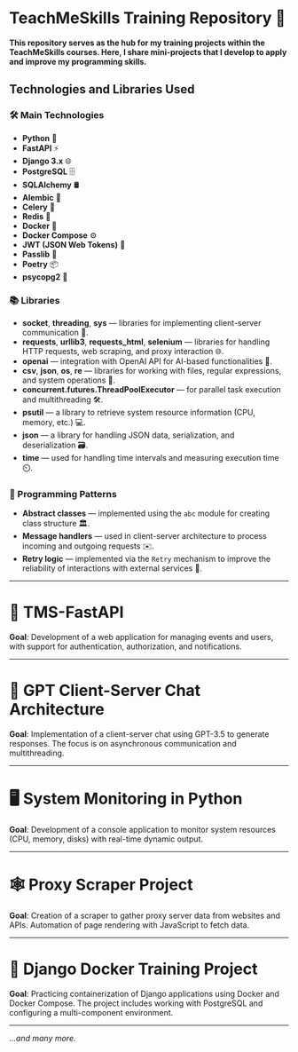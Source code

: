 # TeachMeSkills Training Repository 🌟

**This repository serves as the hub for my training projects within the TeachMeSkills courses. Here, I share mini-projects that I develop to apply and improve my programming skills.**

## Technologies and Libraries Used

### 🛠️ Main Technologies

- **Python** 🐍
- **FastAPI** ⚡
- **Django 3.x** 🌐
- **PostgreSQL** 🗄️
- **SQLAlchemy** 🛢️
- **Alembic** 🔄
- **Celery** 📨
- **Redis** 🧠
- **Docker** 🐳
- **Docker Compose** ⚙️
- **JWT (JSON Web Tokens)** 🔐
- **Passlib** 🔑
- **Poetry** 📦
- **psycopg2** 🧩

### 📚 Libraries

- **socket**, **threading**, **sys** — libraries for implementing client-server communication 🔗.
- **requests**, **urllib3**, **requests_html**, **selenium** — libraries for handling HTTP requests, web scraping, and proxy interaction 🌐.
- **openai** — integration with OpenAI API for AI-based functionalities 🤖.
- **csv**, **json**, **os**, **re** — libraries for working with files, regular expressions, and system operations 📂.
- **concurrent.futures.ThreadPoolExecutor** — for parallel task execution and multithreading 🛠️.
- **psutil** — a library to retrieve system resource information (CPU, memory, etc.) 💻.
- **json** — a library for handling JSON data, serialization, and deserialization 🗃️.
- **time** — used for handling time intervals and measuring execution time ⏲️.

### 📐 Programming Patterns

- **Abstract classes** — implemented using the `abc` module for creating class structure 🏛️.
- **Message handlers** — used in client-server architecture to process incoming and outgoing requests ✉️.
- **Retry logic** — implemented via the `Retry` mechanism to improve the reliability of interactions with external services 🔄.

---

# 🚀 TMS-FastAPI

**Goal**: Development of a web application for managing events and users, with support for authentication, authorization, and notifications.

---

# 🧠 GPT Client-Server Chat Architecture

**Goal**: Implementation of a client-server chat using GPT-3.5 to generate responses. The focus is on asynchronous communication and multithreading.

---

# 🖥️ System Monitoring in Python

**Goal**: Development of a console application to monitor system resources (CPU, memory, disks) with real-time dynamic output.

---

# 🕸️ Proxy Scraper Project

**Goal**: Creation of a scraper to gather proxy server data from websites and APIs. Automation of page rendering with JavaScript to fetch data.

---

# 🐳 Django Docker Training Project

**Goal**: Practicing containerization of Django applications using Docker and Docker Compose. The project includes working with PostgreSQL and configuring a multi-component environment.

---

*...and many more.*

